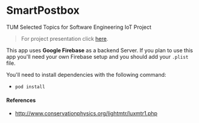 # SmartPostbox
TUM Selected Topics for Software Engineering IoT Project
> For project presentation click [here](https://docs.google.com/presentation/d/1dPT7Gg5vU9GvGD1SOKen8V_Gbe-M2et8--rACXUCReo).

This app uses **Google Firebase** as a backend Server. If you plan to use this app you'll need your own Firebase setup and you should add your `.plist` file.

You'll need to install dependencies with the following command:
- `pod install`

#### References
* http://www.conservationphysics.org/lightmtr/luxmtr1.php